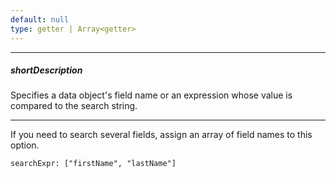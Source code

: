 ```yaml
---
default: null
type: getter | Array<getter>
---
```

---
##### shortDescription
Specifies a data object's field name or an expression whose value is compared to the search string.

---
If you need to search several fields, assign an array of field names to this option.

    searchExpr: ["firstName", "lastName"]